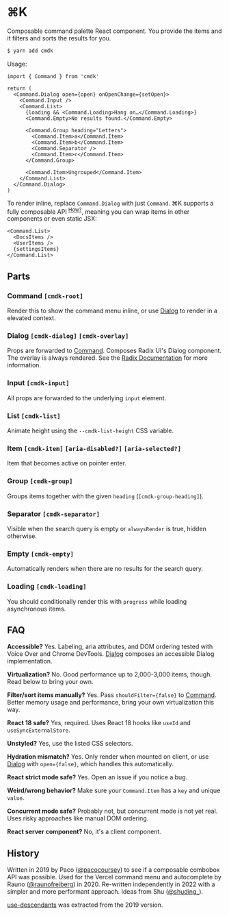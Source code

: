 # ⌘K

Composable command palette React component. You provide the items and it filters and sorts the results for you.

```bash
$ yarn add cmdk
```

Usage:

```tsx
import { Command } from 'cmdk'

return (
  <Command.Dialog open={open} onOpenChange={setOpen}>
    <Command.Input />
    <Command.List>
      {loading && <Command.Loading>Hang on…</Command.Loading>}
      <Command.Empty>No results found.</Command.Empty>

      <Command.Group heading="Letters">
        <Command.Item>a</Command.Item>
        <Command.Item>b</Command.Item>
        <Command.Separator />
        <Command.Item>c</Command.Item>
      </Command.Group>

      <Command.Item>Ungrouped</Command.Item>
    </Command.List>
  </Command.Dialog>
)
```

To render inline, replace `Command.Dialog` with just `Command`. ⌘K supports a fully composable API <sup>[How?](/ARCHITECTURE.md)</sup>, meaning you can wrap items in other components or even static JSX:

```tsx
<Command.List>
  <DocsItems />
  <UserItems />
  {settingsItems}
</Command.List>
```

## Parts

### Command `[cmdk-root]`

Render this to show the command menu inline, or use [Dialog](#dialog) to render in a elevated context.

### Dialog `[cmdk-dialog]` `[cmdk-overlay]`

Props are forwarded to [Command](#command). Composes Radix UI's Dialog component. The overlay is always rendered. See the [Radix Documentation](https://www.radix-ui.com/docs/primitives/components/dialog) for more information.

### Input `[cmdk-input]`

All props are forwarded to the underlying `input` element.

### List `[cmdk-list]`

Animate height using the `--cmdk-list-height` CSS variable.

### Item `[cmdk-item]` `[aria-disabled?]` `[aria-selected?]`

Item that becomes active on pointer enter.

### Group `[cmdk-group]`

Groups items together with the given `heading` (`[cmdk-group-heading]`).

### Separator `[cmdk-separator]`

Visible when the search query is empty or `alwaysRender` is true, hidden otherwise.

### Empty `[cmdk-empty]`

Automatically renders when there are no results for the search query.

### Loading `[cmdk-loading]`

You should conditionally render this with `progress` while loading asynchronous items.

## FAQ

**Accessible?** Yes. Labeling, aria attributes, and DOM ordering tested with Voice Over and Chrome DevTools. [Dialog](#dialog) composes an accessible Dialog implementation.

**Virtualization?** No. Good performance up to 2,000-3,000 items, though. Read below to bring your own.

**Filter/sort items manually?** Yes. Pass `shouldFilter={false}` to [Command](#command). Better memory usage and performance, bring your own virtualization this way.

**React 18 safe?** Yes, required. Uses React 18 hooks like `useId` and `useSyncExternalStore`.

**Unstyled?** Yes, use the listed CSS selectors.

**Hydration mismatch?** Yes. Only render when mounted on client, or use [Dialog](#dialog) with `open={false}`, which handles this automatically.

**React strict mode safe?** Yes. Open an issue if you notice a bug.

**Weird/wrong behavior?** Make sure your `Command.Item` has a `key` and unique `value`.

**Concurrent mode safe?** Probably not, but concurrent mode is not yet real. Uses risky approaches like manual DOM ordering.

**React server component?** No, it's a client component.

## History

Written in 2019 by Paco ([@pacocoursey](https://twitter.com/pacocoursey)) to see if a composable combobox API was possible. Used for the Vercel command menu and autocomplete by Rauno ([@raunofreiberg](https://twitter.com/raunofreiberg)) in 2020. Re-written independently in 2022 with a simpler and more performant approach. Ideas from Shu ([@shuding\_](https://twitter.com/shuding_)).

[use-descendants](https://github.com/pacocoursey/use-descendants) was extracted from the 2019 version.
